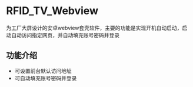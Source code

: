 # RFID_TV_Webview

为工厂大屏设计的安卓webview套壳软件，主要的功能是实现开机自动启动，启动自动访问指定网页，并自动填充账号密码并登录

## 功能介绍

- 可设置前台默认访问地址
- 可自动填充账号密码并登录
